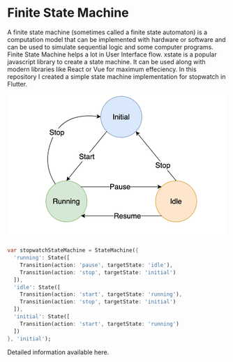 # Finite State Machine

A finite state machine (sometimes called a finite state automaton) is a computation model that can be implemented with hardware or software and can be used to simulate sequential logic and some computer programs. Finite State Machine helps a lot in User Interface flow. xstate is a popular javascript library to create a state machine. It can be used along with modern libraries like React or Vue for maximum effeciency. In this repository I created a simple state machine implementation for stopwatch in Flutter.

![alt text](state-machine.png "Stopwatch State Machine Diagram")

```dart
var stopwatchStateMachine = StateMachine({
  'running': State([
    Transition(action: 'pause', targetState: 'idle'),
    Transition(action: 'stop', targetState: 'initial')
  ]),
  'idle': State([
    Transition(action: 'start', targetState: 'running'),
    Transition(action: 'stop', targetState: 'initial')
  ]),
  'initial': State([
    Transition(action: 'start', targetState: 'running')
  ])
}, 'initial');
```

Detailed information available here.

